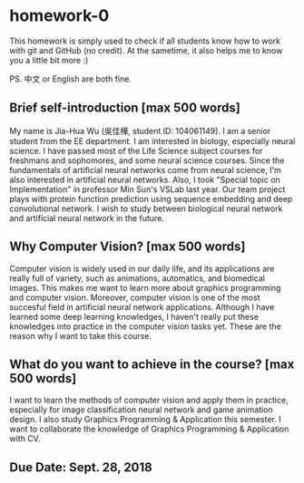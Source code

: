 # homework-0
This homework is simply used to check if all students know how to work with git and GitHub (no credit).
At the sametime, it also helps me to know you a little bit more :)

PS. 中文 or English are both fine.

## Brief self-introduction [max 500 words]
My name is Jia-Hua Wu (吳佳樺, student ID: 104061149). I am a senior student from the EE department. I am interested in biology, especially neural science. I have passed most of the Life Science subject courses for freshmans and sophomores, and some neural science courses. Since the fundamentals of artificial neural networks come from neural science, I'm also interested in artificial neural networks. Also, I took "Special topic on Implementation" in professor Min Sun's VSLab last year. Our team project plays with protein function prediction using sequence embedding and deep convolutional network. I wish to study between biological neural network and artificial neural network in the future.
## Why Computer Vision? [max 500 words]
Computer vision is widely used in our daily life, and its applications are really full of variety, such as animations, automatics, and biomedical images. This makes me want to learn more about graphics programming and computer vision. Moreover, computer vision is one of the most succesful field in artificial neural network applications. Although I have learned some deep learning knowledges, I haven't really put these knowledges into practice in the computer vision tasks yet. These are the reason why I want to take this course.
## What do you want to achieve in the course? [max 500 words]
I want to learn the methods of computer vision and apply them in practice, especially for image classification neural network and game animation design. I also study Graphics Programming & Application this semester. I want to collaborate the knowledge of Graphics Programming & Application with CV.
## Due Date: Sept. 28, 2018
